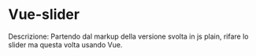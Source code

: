  Vue-slider
===
Descrizione:
Partendo dal markup della versione svolta in js plain, rifare lo slider ma questa volta usando Vue. 
